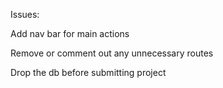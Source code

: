Issues:

Add nav bar for main actions

Remove or comment out any unnecessary routes

Drop the db before submitting project

